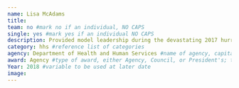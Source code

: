 ```yaml
---
name: Lisa McAdams
title:
team: no #mark no if an individual, NO CAPS
single: yes #mark yes if an individual NO CAPS
description: Provided model leadership during the devastating 2017 hurricane season. Her focus on strategy and detail to align federal agencies, local governments, communities, contractors, and healthcare providers resulted in a synchronized level of effort rarely seen in the chaos following national disasters. Her leadership provided access to thousands of life saving interventions for acute and emergency care.
category: hhs #reference list of categories
agency: Department of Health and Human Services #name of agency, capitalize first letter of each name
award: Agency #type of award, either Agency, Council, or President's; this is case sensitive so make sure to match the options listed exactly. This section generates the format of the card
Year: 2018 #variable to be used at later date
image:
---
```

